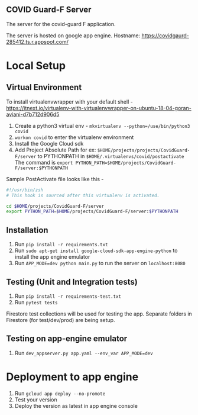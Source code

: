 COVID Guard-F Server
----------------------------------------


The server for the covid-guard F application.

The server is hosted on google app engine.
Hostname: https://covidgaurd-285412.ts.r.appspot.com/

# Local Setup

## Virtual Environment
To install virtualenvwrapper with your default shell - https://itnext.io/virtualenv-with-virtualenvwrapper-on-ubuntu-18-04-goran-aviani-d7b712d906d5

1. Create a python3 virtual env  - `mkvirtualenv --python=/use/bin/python3 covid`
2. `workon covid` to enter the virtualenv environment
3. Install the Google Cloud sdk
4. Add Project Absolute Path for ex: `$HOME/projects/projects/CovidGuard-F/server` to PYTHONPATH in `$HOME/.virtualenvs/covid/postactivate`
    The command is `export PYTHON_PATH=$HOME/projects/CovidGuard-F/server:$PYTHONPATH`

Sample PostActivate file looks like this - 
```sh
#!/usr/bin/zsh
# This hook is sourced after this virtualenv is activated.

cd $HOME/projects/CovidGuard-F/server
export PYTHON_PATH=$HOME/projects/CovidGuard-F/server:$PYTHONPATH
```

## Installation
1. Run `pip install -r requirements.txt`
2. Run `sudo apt-get install google-cloud-sdk-app-engine-python` to install the
   app engine emulator
3. Run `APP_MODE=dev python main.py` to run the server on `localhost:8080`

## Testing (Unit and Integration tests)
1. Run `pip install -r requirements-test.txt`
2. Run `pytest tests`

Firestore test collections will be used for testing the app. Separate folders
in Firestore (for test/dev/prod) are being setup.

## Testing on app-engine emulator
1. Run `dev_appserver.py app.yaml --env_var APP_MODE=dev`

# Deployment to app engine

1. Run `gcloud app deploy --no-promote`
2. Test your version
3. Deploy the version as latest in app engine console
